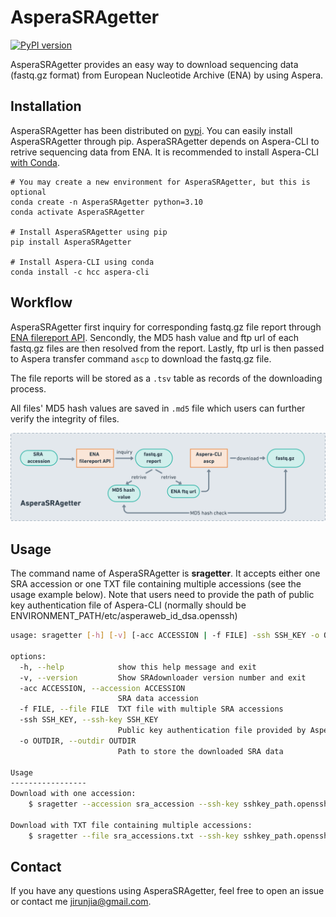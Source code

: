 # AsperaSRAgetter
[![PyPI version](https://badge.fury.io/py/asperaSRAgetter.svg)](https://badge.fury.io/py/asperaSRAgetter)

AsperaSRAgetter provides an easy way to download sequencing data (fastq.gz format) from European Nucleotide Archive (ENA) by using Aspera.

## Installation
AsperaSRAgetter has been distributed on [pypi](https://pypi.org/project/AsperaSRAgetter/). You can easily install AsperaSRAgetter through pip. AsperaSRAgetter depends on Aspera-CLI to retrive sequencing data from ENA. It is recommended to install Aspera-CLI [with Conda](https://anaconda.org/hcc/aspera-cli).

```shell
# You may create a new environment for AsperaSRAgetter, but this is optional
conda create -n AsperaSRAgetter python=3.10
conda activate AsperaSRAgetter

# Install AsperaSRAgetter using pip
pip install AsperaSRAgetter

# Install Aspera-CLI using conda
conda install -c hcc aspera-cli
```

## Workflow

AsperaSRAgetter first inquiry for corresponding fastq.gz file report through [ENA filereport API](https://www.ebi.ac.uk/ena/portal/api/). Sencondly, the MD5 hash value and ftp url of each fastq.gz files are then resolved from the report. Lastly, ftp url is then passed to Aspera transfer command `ascp`
to download the fastq.gz file.

The file reports will be stored as a `.tsv` table as records of the downloading process. 

All files' MD5 hash values are saved in `.md5` file which users can further verify the integrity of files.

![workflow](AsperaSRAgetter/static/workflow.png) 

## Usage

The command name of AsperaSRAgetter is **sragetter**. It accepts either one SRA accession or one TXT file containing multiple accessions (see the usage example below). 
Note that users need to provide the path of public key authentication file of Aspera-CLI (normally should be ENVIRONMENT_PATH/etc/asperaweb_id_dsa.openssh)

```bash
usage: sragetter [-h] [-v] [-acc ACCESSION | -f FILE] -ssh SSH_KEY -o OUTDIR

options:
  -h, --help            show this help message and exit
  -v, --version         Show SRAdownloader version number and exit
  -acc ACCESSION, --accession ACCESSION
                        SRA data accession
  -f FILE, --file FILE  TXT file with multiple SRA accessions
  -ssh SSH_KEY, --ssh-key SSH_KEY
                        Public key authentication file provided by Aspera command line client download package as the 'asperaweb_id_dsa.openssh' file
  -o OUTDIR, --outdir OUTDIR
                        Path to store the downloaded SRA data

Usage
-----------------
Download with one accession:
    $ sragetter --accession sra_accession --ssh-key sshkey_path.openssh --outdir outdir_path

Download with TXT file containing multiple accessions:
    $ sragetter --file sra_accessions.txt --ssh-key sshkey_path.openssh --outdir outdir_path
```

## Contact
If you have any questions using AsperaSRAgetter, feel free to open an issue or contact me jirunjia@gmail.com.
